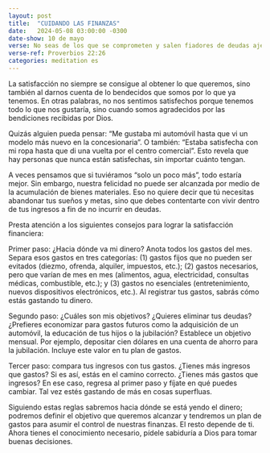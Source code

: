 ```yaml
---
layout: post
title:  "CUIDANDO LAS FINANZAS"
date:   2024-05-08 03:00:00 -0300
date-show: 10 de mayo
verse: No seas de los que se comprometen y salen fiadores de deudas ajenas.
verse-ref: Proverbios 22:26
categories: meditation es
---
```


La satisfacción no siempre se consigue al obtener lo que queremos, sino también al darnos cuenta de lo bendecidos que somos por lo que ya tenemos. En otras palabras, no nos sentimos satisfechos porque tenemos todo lo que nos gustaría, sino cuando somos agradecidos por las bendiciones recibidas por Dios. 

Quizás alguien pueda pensar: “Me gustaba mi automóvil hasta que vi un modelo más nuevo en la concesionaria”. O también: “Estaba satisfecha con mi ropa hasta que di una vuelta por el centro comercial”. Esto revela que hay personas que nunca están satisfechas, sin importar cuánto tengan.

A veces pensamos que si tuviéramos “solo un poco más”, todo estaría mejor. Sin embargo, nuestra felicidad no puede ser alcanzada por medio de la acumulación de bienes materiales. Eso no quiere decir que tú necesitas abandonar tus sueños y metas, sino que debes contentarte con vivir dentro de tus ingresos a fin de no incurrir en deudas.

Presta atención a los siguientes consejos para lograr la satisfacción financiera:

Primer paso: ¿Hacia dónde va mi dinero? Anota todos los gastos del mes. Separa esos gastos en tres categorías: (1) gastos fijos que no pueden ser evitados (diezmo, ofrenda, alquiler, impuestos, etc.); (2) gastos necesarios, pero que varían de mes en mes (alimentos, agua, electricidad, consultas médicas, combustible, etc.); y (3) gastos no esenciales (entretenimiento, nuevos dispositivos electrónicos, etc.). Al registrar tus gastos, sabrás cómo estás gastando tu dinero.

Segundo paso: ¿Cuáles son mis objetivos? ¿Quieres eliminar tus deudas? ¿Prefieres economizar para gastos futuros como la adquisición de un automóvil, la educación de tus hijos o la jubilación? Establece un objetivo mensual. Por ejemplo, depositar cien dólares en una cuenta de ahorro para la jubilación. Incluye este valor en tu plan de gastos.

Tercer paso: compara tus ingresos con tus gastos. ¿Tienes más ingresos que gastos? Si es así, estás en el camino correcto. ¿Tienes más gastos que ingresos? En ese caso, regresa al primer paso y fíjate en qué puedes cambiar. Tal vez estés gastando de más en cosas superfluas.

Siguiendo estas reglas sabremos hacia dónde se está yendo el dinero; podremos definir el objetivo que queremos alcanzar y tendremos un plan de gastos para asumir el control de nuestras finanzas. El resto depende de ti. Ahora tienes el conocimiento necesario, pídele sabiduría a Dios para tomar buenas decisiones.
